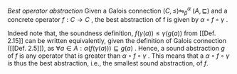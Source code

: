 *Best operator abstraction*
Given a Galois connection $(C, \le ) \leftrightharpoons^\alpha_\beta \ (A, \sqsubseteq )$  and a concrete operator $f : C \longrightarrow C$ , the best abstraction of f is given by $\alpha \circ f\circ \gamma$ .

Indeed  note that, the soundness definition, $f(\gamma (a))\le\gamma(g(a))$ from [[Def. 2.15]] can be written equivalently, given the definition of Galois connection ([[Def. 2.5]]), as $\forall a \in A:\alpha(f(\gamma(a))) \sqsubseteq g(a)$ . Hence, a sound abstraction $g$ of $f$ is any operator that is greater than $\alpha \circ f \circ \gamma$ . This means that a $\alpha \circ f \circ \gamma$ is thus the best abstraction, i.e., the smallest sound abstraction, of $f$.